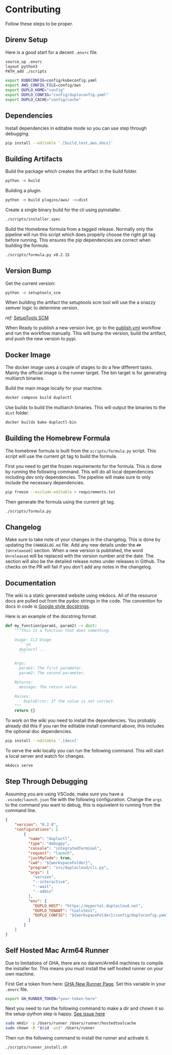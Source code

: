 # Contributing

Follow these steps to be proper.

## Direnv Setup  

Here is a good start for a decent `.envrc` file.  

```sh
source_up .envrc
layout python3
PATH_add ./scripts

export KUBECONFIG=config/kubeconfig.yaml
export AWS_CONFIG_FILE=config/aws
export DUPLO_HOME="config"
export DUPLO_CONFIG="config/duploconfig.yaml"
export DUPLO_CACHE="config/cache"
```

## Dependencies  

Install dependencies in editable mode so you can use step through debugging. 

```sh
pip install --editable '.[build,test,aws,docs]'
```

## Building Artifacts  

Build the package which creates the artifact in the build folder.  
```sh
python -m build
```

Building a plugin.
```sh
python -m build plugins/aws/ -o=dist
```

Create a single binary build for the cli using pyinstaller.  
```sh
./scripts/installer.spec
```

Build the Homebrew formula from a tagged release. Normally only the pipeline will run this script which does properly choose the right git tag before running. This ensures the pip dependencies are correct when building the formula.  
```sh
./scripts/formula.py v0.2.15
```

## Version Bump

Get the current version:

```sh
python -m setuptools_scm
```

When building the artifact the setuptools scm tool will use the a snazzy semver logic to determine version.

_ref:_ [SetupTools SCM](https://pypi.org/project/setuptools-scm/)

When Ready to publish a new version live, go to the [publish.yml](https://github.com/duplocloud/duploctl/actions/workflows/publish.yml) workflow and run the workflow manually. This will bump the version, build the artifact, and push the new version to pypi. 

## Docker Image  

The docker image uses a couple of stages to do a few different tasks. Mainly the official image is the runner target. The bin target is for generating multiarch binaries. 

Build the main image locally for your machine.
```sh
docker compose build duploctl
```

Use buildx to build the multiarch binaries. This will output the binaries to the `dist` folder.
```sh
docker buildx bake duploctl-bin
```

## Building the Homebrew Formula  

The homebrew formula is built from the `scripts/formula.py` script. This script will use the current git tag to build the formula. 

First you need to get the frozen requirements for the formula. This is done by running the following command. This will do all local dependencies including dev only dependencies. The pipeline will make sure to only include the necessary dependencies.
```sh
pip freeze --exclude-editable > requirements.txt
```
Then generate the formula using the current git tag. 
```sh
./scripts/formula.py
```

## Changelog  

Make sure to take note of your changes in the changelog. This is done by updating the `CHANGELOG.md` file. Add any new details under the `## [Unreleased]` section. When a new version is published, the word `Unreleased` will be replaced with the version number and the date. The section will also be the detailed release notes under releases in Github. The checks on the PR will fail if you don't add any notes in the changelog.

## Documentation 

The wiki is a static generated website using mkdocs. All of the resource docs are pulled out from the pydoc strings in the code. The convention for docs in code is [Google style docstrings](https://google.github.io/styleguide/pyguide.html).

Here is an example of the docstring format. 

```python
def my_function(param1, param2) -> dict:
    """This is a function that does something.

    Usage: CLI Usage
      ```sh
      duploctl ...
      ```

    Args:
      param1: The first parameter.
      param2: The second parameter.

    Returns:
      message: The return value.

    Raises:
        DuploError: If the value is not correct.
    """
    return {}
```

To work on the wiki you need to install the dependencies. You probably already did this if you ran the editable install command above, this includes the optional doc dependencies. 

```sh
pip install --editable '.[docs]'
```

To serve the wiki locally you can run the following command. This will start a local server and watch for changes.

```sh
mkdocs serve
```

## Step Through Debugging  

Assuming you are using VSCode, make sure you have a `.vscode/launch.json` file with the following configuration. Change the `args` to the command you want to debug, this is equivelent to running from the command line. 

```json
{
    "version": "0.2.0",
    "configurations": [
        {
          "name": "duploctl",
          "type": "debugpy",
          "console": "integratedTerminal",
          "request": "launch",
          "justMyCode": true,
          "cwd": "${workspaceFolder}",
          "program": "src/duplocloud/cli.py",
          "args": [
            "version",
            "--interactive", 
            "--wait",
            "--admin"
          ],
          "env": {
            "DUPLO_HOST": "https://myportal.duplocloud.net",
            "DUPLO_TENANT": "toolstest",
            "DUPLO_CONFIG": "${workspaceFolder}/config/duploconfig.yaml"
          }
        }
    ]
}
```

## Self Hosted Mac Arm64 Runner  

Due to limitations of GHA, there are no darwin/Arm64 machines to compile the installer for. This means you must install the self hosted runner on your own machine. 

First Get a token from here: [GHA New Runner Page](https://github.com/duplocloud/duploctl/settings/actions/runners/new). 
Set this variable in your `.envrc` file. 

```sh
export GH_RUNNER_TOKEN="your-token-here"
```

Next you need to run the following command to make a dir and chown it so the setup-python step is happy. 
[See issue here](https://github.com/actions/setup-python/blob/2f078955e4d0f34cc7a8b0108b2eb7bbe154438e/docs/advanced-usage.md#macos)  

```sh
sudo mkdir -p /Users/runner /Users/runner/hostedtoolcache
sudo chown -R "$(id -un)" /Users/runner
```

Then run the following command to install the runner and activate it. 

```sh 
./scripts/runner_install.sh
```
